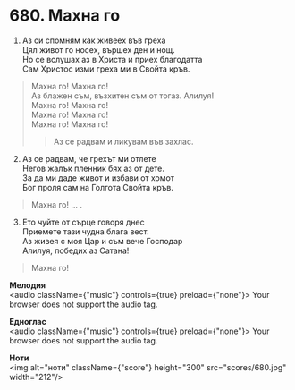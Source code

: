 # 680. Махна го  

1. Аз си спомням как живеех във греха  
Цял живот го носех, вършех ден и нощ.  
Но се вслушах аз в Христа и приех благодатта  
Сам Христос изми греха ми в Свойта кръв.  

> Махна го! Махна го!  
> Аз блажен съм, възхитен съм от тогаз. Алилуя!  
> Махна го! Махна го!  
> Махна го! Махна го!  
> Махна го! Махна го!  
>> Аз се радвам и ликувам във захлас.  

2. Аз се радвам, че грехът ми отлете  
Негов жалък пленник бях аз от дете.  
За да ми даде живот и избави от хомот  
Бог проля сам на Голгота Свойта кръв.  

> Махна го! ... .  

3. Ето чуйте от сърце говоря днес  
Приемете тази чудна блага вест.  
Аз живея с моя Цар и съм вече Господар  
Алилуя, победих аз Сатана!  

> Махна го!  

__Мелодия__  
<audio className={"music"} controls={true} preload={"none"}><source src="mp3/680.mp3" type="audio/mpeg"/>
Your browser does not support the audio tag.
</audio>  

__Едноглас__  
<audio className={"music"} controls={true} preload={"none"}><source src="transp/680.mp3" type="audio/mpeg"/>
Your browser does not support the audio tag.
</audio>  

__Ноти__  
<img alt="ноти" className={"score"} height="300" src="scores/680.jpg" width="212"/>
